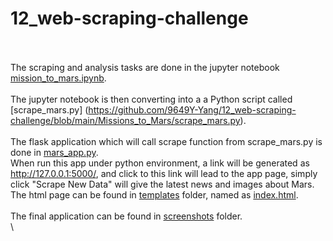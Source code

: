 # 12_web-scraping-challenge
\
\
The scraping and analysis tasks are done in the jupyter notebook [mission_to_mars.ipynb](https://github.com/9649Y-Yang/12_web-scraping-challenge/blob/main/Missions_to_Mars/mission_to_mars.ipynb).\
\
The jupyter notebook is then converting into a  a Python script called [scrape_mars.py] (https://github.com/9649Y-Yang/12_web-scraping-challenge/blob/main/Missions_to_Mars/scrape_mars.py). \
\
The flask application which will call scrape function from scrape_mars.py is done in [mars_app.py](https://github.com/9649Y-Yang/12_web-scraping-challenge/blob/main/Missions_to_Mars/mars_app.py). \
When run this app under python environment, a link will be generated as http://127.0.0.1:5000/, and click to this link will lead to the app page, simply click "Scrape New Data" will give the latest news and images about Mars.
\
The html page can be found in [templates](https://github.com/9649Y-Yang/12_web-scraping-challenge/tree/main/Missions_to_Mars/templates) folder, named as [index.html](https://github.com/9649Y-Yang/12_web-scraping-challenge/blob/main/Missions_to_Mars/templates/index.html).\
\
The final application can be found in [screenshots](https://github.com/9649Y-Yang/12_web-scraping-challenge/tree/main/Missions_to_Mars/screenshots) folder.\
\
